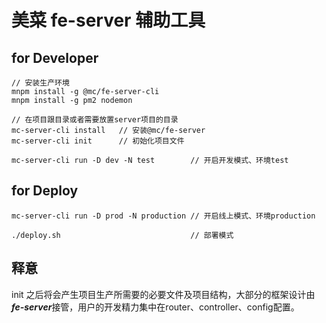 # 美菜 fe-server 辅助工具

## for Developer

```
// 安装生产环境
mnpm install -g @mc/fe-server-cli
mnpm install -g pm2 nodemon

// 在项目跟目录或者需要放置server项目的目录
mc-server-cli install   // 安装@mc/fe-server
mc-server-cli init      // 初始化项目文件

mc-server-cli run -D dev -N test        // 开启开发模式、环境test
```

## for Deploy

```
mc-server-cli run -D prod -N production // 开启线上模式、环境production

./deploy.sh                             // 部署模式

```

## 释意

init 之后将会产生项目生产所需要的必要文件及项目结构，大部分的框架设计由***fe-server***接管，用户的开发精力集中在router、controller、config配置。
